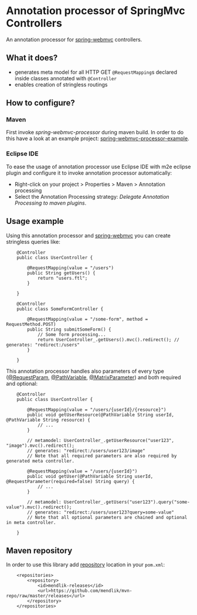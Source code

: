 Annotation processor of SpringMvc Controllers
=============================================

An annotation processor for [spring-webmvc](http://projects.spring.io/spring-framework/) controllers. 


What it does?
-------------

- generates meta model for all HTTP GET `@RequestMapping`s declared inside classes annotated with `@Controller`
- enables creation of stringless routings


How to configure?
-----------------

### Maven
First invoke *spring-webmvc-processor* during maven build. In order to do this have a look at an example project: [spring-webmvc-processor-example](https://github.com/mendlik/spring-data-mongodb-processor/blob/master/spring-webmvc-processor-example/pom.xml#L63).

### Eclipse IDE
To ease the usage of annotation processor use Eclipse IDE with m2e eclipse plugin and configure it to invoke annotation processor automatically:
* Right-click on your project > Properties > Maven > Annotation processing
* Select the Annotation Processing strategy: *Delegate Annotation Processing to maven plugins*. 


Usage example
-------------

Using this annotation processor and [spring-webmvc](http://projects.spring.io/spring-framework/) you can create stringless queries like:

		@Controller
		public class UserController {

			@RequestMapping(value = "/users")
			public String getUsers() {
				return "users.ftl";
			}

		}

		@Controller
		public class SomeFormController {

			@RequestMapping(value = "/some-form", method = RequestMethod.POST)
			public String submitSomeForm() {
				// Some form processing...
				return UserController_.getUsers().mvc().redirect(); // generates: "redirect:/users"
			}
		
		}

This annotation processor handles also parameters of every type ([@RequestParam](http://docs.spring.io/spring/docs/3.2.x/javadoc-api/org/springframework/web/bind/annotation/RequestParam.html), [@PathVariable](http://docs.spring.io/spring/docs/3.2.x/javadoc-api/org/springframework/web/bind/annotation/PathVariable.html), [@MatrixParameter](http://docs.spring.io/spring/docs/3.2.x/javadoc-api/org/springframework/web/bind/annotation/MatrixVariable.html)) and both required and optional:

		@Controller
		public class UserController {

			@RequestMapping(value = "/users/{userId}/{resource}")
			public void getUserResource(@PathVariable String userId, @PathVariable String resource) {
				// ...
			}

			// metamodel: UserController_.getUserResource("user123", "image").mvc().redirect(); 
			// generates: "redirect:/users/user123/image"
			// Note that all required parameters are also required by generated meta controller.

			@RequestMapping(value = "/users/{userId}")
			public void getUser(@PathVariable String userId, @RequestParameter(required=false) String query) {
				// ...
			}

			// metamodel: UserController_.getUsers("user123").query("some-value").mvc().redirect(); 
			// generates: "redirect:/users/user123?query=some-value"
			// Note that all optional parameters are chained and optional in meta controller.
		
		}


Maven repository
----------------

In order to use this library add [repository](http://github.com/mendlik/mvn-repo) location in your `pom.xml`:

		<repositories>
		    <repository>
		        <id>mendlik-releases</id>
		        <url>https://github.com/mendlik/mvn-repo/raw/master/releases</url>
		    </repository>
		</repositories>

